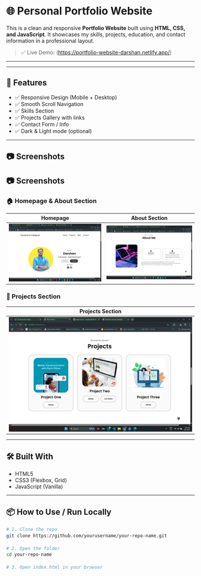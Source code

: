 # 🌐 Personal Portfolio Website

This is a clean and responsive **Portfolio Website** built using **HTML, CSS, and JavaScript**. It showcases my skills, projects, education, and contact information in a professional layout.  

> ✅ Live Demo: (https://portfolio-website-darshan.netlify.app/)

---



---

## 🚀 Features

- ✅ Responsive Design (Mobile + Desktop)
- ✅ Smooth Scroll Navigation
- ✅ Skills Section
- ✅ Projects Gallery with links
- ✅ Contact Form / Info
- ✅ Dark & Light mode (optional)

---

## 📷 Screenshots

## 📷 Screenshots

### 🏠 Homepage & About Section

| Homepage | About Section |
|----------|---------------|
| ![Home](./assets/Screenshot-79.png) | ![About](./assets/Screenshot-80.png) |

### 💼 Projects Section

| Projects Section |
|------------------|
| ![Projects](./assets/Screenshot-81.png) |


---

## 🛠️ Built With

- HTML5
- CSS3 (Flexbox, Grid)
- JavaScript (Vanilla)

---

## 📦 How to Use / Run Locally

```bash
# 1. Clone the repo
git clone https://github.com/yourusername/your-repo-name.git

# 2. Open the folder
cd your-repo-name

# 3. Open index.html in your browser


